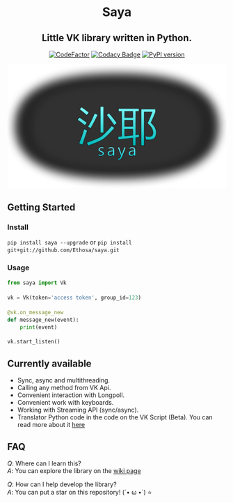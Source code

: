 <div align="center">

# Saya
## Little VK library written in Python.

[![CodeFactor](https://www.codefactor.io/repository/github/ethosa/saya/badge)](https://www.codefactor.io/repository/github/ethosa/saya)
[![Codacy Badge](https://api.codacy.com/project/badge/Grade/d99e1d9e2eb340aabeea968926dbb0f0)](https://www.codacy.com/manual/Ethosa/saya?utm_source=github.com&amp;utm_medium=referral&amp;utm_content=Ethosa/saya&amp;utm_campaign=Badge_Grade)
[![PyPI version](https://badge.fury.io/py/saya.svg)](https://badge.fury.io/py/saya)

</div>

![logo](https://github.com/Ethosa/saya/blob/master/logo2.png)

## Getting Started
### Install
`pip install saya --upgrade` or `pip install git+git://github.com/Ethosa/saya.git`

### Usage
```python
from saya import Vk

vk = Vk(token='access token', group_id=123)

@vk.on_message_new
def message_new(event):
    print(event)

vk.start_listen()
```

## Currently available
-   Sync, async and multithreading.
-   Calling any method from VK Api.
-   Convenient interaction with Longpoll.
-   Convenient work with keyboards.
-   Working with Streaming API (sync/async).
-   Translator Python code in the code on the VK Script (Beta). You can read more about it [here](https://github.com/Ethosa/saya/wiki/VkScript#now-support)

## FAQ
*Q*: Where can I learn this?  
*A*: You can explore the library on the [wiki page](https://github.com/Ethosa/saya/wiki)

*Q*: How can I help develop the library?  
*A*: You can put a star on this repository! (´• ω •`) :star:
